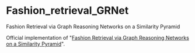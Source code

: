 # Fashion_retrieval_GRNet
Fashion Retrieval via Graph Reasoning Networks on a Similarity Pyramid

Official implementation of "[Fashion Retrieval via Graph Reasoning Networks on a Similarity Pyramid](http://openaccess.thecvf.com/content_ICCV_2019/html/Kuang_Fashion_Retrieval_via_Graph_Reasoning_Networks_on_a_Similarity_Pyramid_ICCV_2019_paper.html)".
